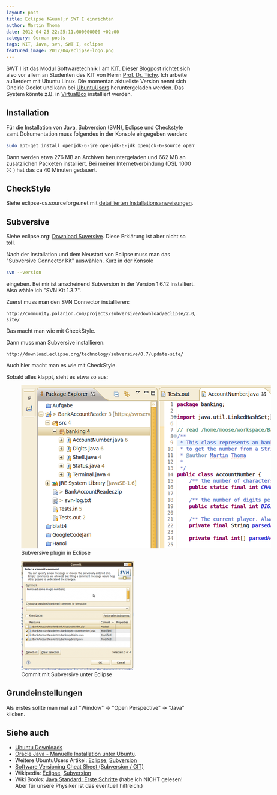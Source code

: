 ```yaml
---
layout: post
title: Eclipse f&uuml;r SWT I einrichten
author: Martin Thoma
date: 2012-04-25 22:25:11.000000000 +02:00
category: German posts
tags: KIT, Java, svn, SWT I, eclipse
featured_image: 2012/04/eclipse-logo.png
---
```

<div class="info">SWT I ist das Modul Softwaretechnik I am <a href="http://de.wikipedia.org/wiki/Karlsruher_Institut_f%C3%BCr_Technologie">KIT</a>. Dieser Blogpost richtet sich also vor allem an Studenten des KIT von Herrn <a href="http://www.ipd.uka.de/Tichy/people.php?id=15">Prof. Dr. Tichy</a>. Ich arbeite au&szlig;erdem mit Ubuntu Linux. Die momentan aktuellste Version nennt sich Oneiric Ocelot und kann bei <a href="http://wiki.ubuntuusers.de/Downloads/Oneiric_Ocelot">UbuntuUsers</a> heruntergeladen werden. Das System k&ouml;nnte z.B. in <a href="http://wiki.ubuntuusers.de/VirtualBox">VirtualBox</a> installiert werden.</div>
<a id="more"></a><a id="more-22911"></a>

<h2>Installation</h2>
F&uuml;r die Installation von Java, Subversion (SVN), Eclipse und Checkstyle samt Dokumentation muss folgendes in der Konsole eingegeben werden:

```bash
sudo apt-get install openjdk-6-jre openjdk-6-jdk openjdk-6-source openjdk-6-demo openjdk-6-doc openjdk-6-jre-headless openjdk-6-jre-lib subversion libapache2-svn eclipse checkstyle checkstyle-doc
```

Dann werden etwa 276 MB an Archiven heruntergeladen und 662 MB an zus&auml;tzlichen Packeten installiert. Bei meiner Internetverbindung (DSL 1000 ☹ ) hat das ca 40 Minuten gedauert.

<h2>CheckStyle</h2>
Siehe eclipse-cs.sourceforge.net mit <a href="http://eclipse-cs.sourceforge.net/downloads.html">detaillierten Installationsanweisungen</a>. 

<h2>Subversive</h2>
Siehe eclipse.org: <a href="http://www.eclipse.org/subversive/downloads.php#indigo_stable">Download Suversive</a>.
Diese Erkl&auml;rung ist aber nicht so toll.

Nach der Installation und dem Neustart von Eclipse muss man das "Subversive Connector Kit" ausw&auml;hlen. Kurz in der Konsole
```bash
svn --version
```
eingeben. Bei mir ist anscheinend Subversion in der Version 1.6.12 installiert. Also w&auml;hle ich "SVN Kit 1.3.7".

Zuerst muss man den SVN Connector installieren:
```text
http://community.polarion.com/projects/subversive/download/eclipse/2.0/update-site/
```
Das macht man wie mit CheckStyle.

Dann muss man Subversive installieren:
```text
http://download.eclipse.org/technology/subversive/0.7/update-site/
```
Auch hier macht man es wie mit CheckStyle.

Sobald alles klappt, sieht es etwa so aus:
<figure class="aligncenter">
            <a href="../images/2012/04/eclipse-subversive.png"><img src="../images/2012/04/eclipse-subversive.png" alt="Subversive plugin in Eclipse" style="max-width:666px;max-height:434px" class="size-full wp-image-23271"/></a>
            <figcaption class="text-center">Subversive plugin in Eclipse</figcaption>
        </figure>

<figure class="aligncenter">
            <a href="../images/2012/04/subversive-300x290.png"><img src="../images/2012/04/subversive-300x290.png" alt="Commit mit Subversive unter Eclipse" style="max-width:300px;max-height:290px" class="size-medium wp-image-23751"/></a>
            <figcaption class="text-center">Commit mit Subversive unter Eclipse</figcaption>
        </figure>

<h2>Grundeinstellungen</h2>
Als erstes sollte man mal auf "Window" -> "Open Perspective" -> "Java" klicken.

<h2>Siehe auch</h2>
<ul>
  <li><a href="http://wiki.ubuntuusers.de/Downloads">Ubuntu Downloads</a></li>
  <li><a href="http://wiki.ubuntuusers.de/Java/Installation/Oracle_Java">Oracle Java - Manuelle Installation unter Ubuntu</a>.</li>
  <li>Weitere UbuntuUsers Artikel: <a href="http://wiki.ubuntuusers.de/Eclipse">Eclipse</a>, <a href="http://wiki.ubuntuusers.de/Subversion">Subversion</a></li>
  <li><a href="../software-versioning-cheat-sheet/" title="Software Versioning Cheat Sheet">Software Versioning Cheat Sheet (Subversion / GIT)</a></li>
  <li>Wikipedia: <a href="http://de.wikipedia.org/wiki/Eclipse_(IDE)">Eclipse</a>, <a href="http://de.wikipedia.org/wiki/Apache_Subversion">Subversion</a></li>
  <li>Wiki Books: <a href="http://de.wikibooks.org/wiki/Java_Standard:_Erste_Schritte">Java Standard: Erste Schritte</a> (habe ich NICHT gelesen! Aber f&uuml;r unsere Physiker ist das eventuell hilfreich.)</li>
</ul>
